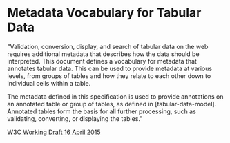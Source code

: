 # Metadata Vocabulary for Tabular Data

"Validation, conversion, display, and search of tabular data on the web requires additional metadata that describes how the data should be interpreted. This document defines a vocabulary for metadata that annotates tabular data. This can be used to provide metadata at various levels, from groups of tables and how they relate to each other down to individual cells within a table.

The metadata defined in this specification is used to provide annotations on an annotated table or group of tables, as defined in [tabular-data-model]. Annotated tables form the basis for all further processing, such as validating, converting, or displaying the tables."

[W3C Working Draft 16 April 2015](http://www.w3.org/TR/2015/WD-tabular-metadata-20150416/)
